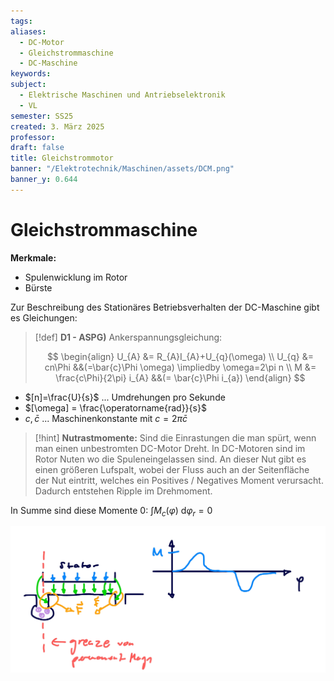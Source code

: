 ```yaml
---
tags: 
aliases:
  - DC-Motor
  - Gleichstrommaschine
  - DC-Maschine
keywords: 
subject:
  - Elektrische Maschinen und Antriebselektronik
  - VL
semester: SS25
created: 3. März 2025
professor: 
draft: false
title: Gleichstrommotor
banner: "/Elektrotechnik/Maschinen/assets/DCM.png"
banner_y: 0.644
---
```

 

# Gleichstrommaschine

**Merkmale:**

- Spulenwicklung im Rotor
- Bürste

Zur Beschreibung des Stationäres Betriebsverhalten der DC-Maschine gibt es Gleichungen:

> [!def] **D1 - ASPG)** Ankerspannungsgleichung:
> 
> $$
> \begin{align}
> U_{A} &= R_{A}I_{A}+U_{q}(\omega) \\
> U_{q} &= cn\Phi &&(=\bar{c}\Phi \omega) \impliedby \omega=2\pi n \\
> M &= \frac{c\Phi}{2\pi} i_{A} &&(= \bar{c}\Phi i_{a})
> \end{align} 
> $$


- $[n]=\frac{U}{s}$ ... Umdrehungen pro Sekunde
- $[\omega] = \frac{\operatorname{rad}}{s}$
- $c, \bar{c}$ ... Maschinenkonstante mit $c = 2\pi \bar{c}$

> [!hint] **Nutrastmomente:** Sind die Einrastungen die man spürt, wenn man einen unbestromten DC-Motor Dreht.
> In DC-Motoren sind im Rotor Nuten wo die Spuleneingelassen sind. An dieser Nut gibt es einen größeren Lufspalt, wobei der Fluss auch an der Seitenfläche der Nut eintritt, welches ein Positives / Negatives Moment verursacht. Dadurch entstehen Ripple im Drehmoment. 

In Summe sind diese Momente $0$: $\int M_{c}(\varphi) \mathrm{~d}\varphi_{r}=0$

![invert_dark](assets/Nutrasten.png)